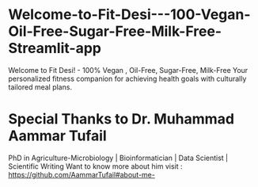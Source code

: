 # Welcome-to-Fit-Desi---100-Vegan-Oil-Free-Sugar-Free-Milk-Free-Streamlit-app
Welcome to Fit Desi! - 100% Vegan , Oil-Free, Sugar-Free, Milk-Free Your personalized fitness companion for achieving health goals with culturally tailored meal plans.

# Special Thanks to Dr. Muhammad Aammar Tufail
PhD in Agriculture-Microbiology | Bioinformatician | Data Scientist | Scientific Writing
Want to know more about him visit : https://github.com/AammarTufail#about-me-
